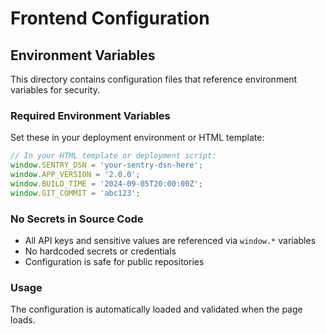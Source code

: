 # Frontend Configuration

## Environment Variables

This directory contains configuration files that reference environment variables for security.

### Required Environment Variables

Set these in your deployment environment or HTML template:

```javascript
// In your HTML template or deployment script:
window.SENTRY_DSN = 'your-sentry-dsn-here';
window.APP_VERSION = '2.0.0';
window.BUILD_TIME = '2024-09-05T20:00:00Z';
window.GIT_COMMIT = 'abc123';
```

### No Secrets in Source Code

- All API keys and sensitive values are referenced via `window.*` variables
- No hardcoded secrets or credentials
- Configuration is safe for public repositories

### Usage

The configuration is automatically loaded and validated when the page loads.